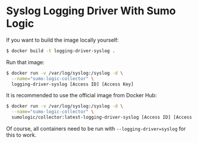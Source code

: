 Syslog Logging Driver With Sumo Logic
=====================================

If you want to build the image locally yourself:

```bash
$ docker build -t logging-driver-syslog .
```

Run that image:

```bash
$ docker run -v /var/log/syslog:/syslog -d \
  --name="sumo-logic-collector" \
  logging-driver-syslog [Access ID] [Access Key]
```

It is recommended to use the official image from Docker Hub:

```bash
$ docker run -v /var/log/syslog:/syslog -d \
  --name="sumo-logic-collector" \
  sumologic/collector:latest-logging-driver-syslog [Access ID] [Access Key]
```

Of course, all containers need to be run with ```--logging-driver=syslog``` for this to work.